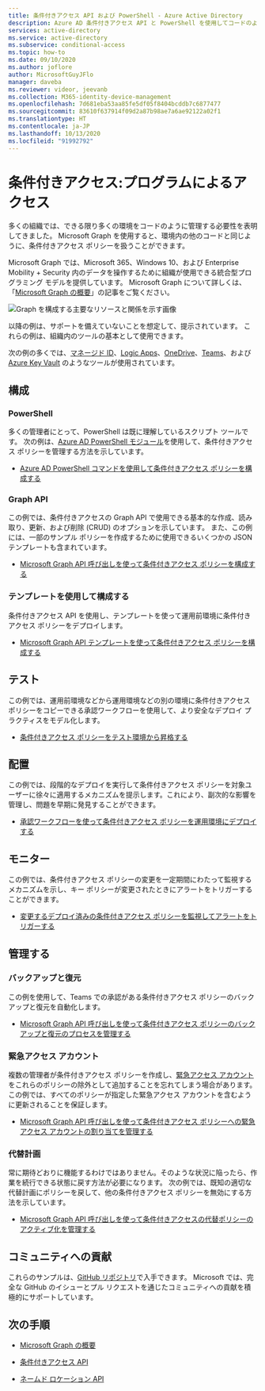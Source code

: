 ```yaml
---
title: 条件付きアクセス API および PowerShell - Azure Active Directory
description: Azure AD 条件付きアクセス API と PowerShell を使用してコードのようにポリシーを管理する
services: active-directory
ms.service: active-directory
ms.subservice: conditional-access
ms.topic: how-to
ms.date: 09/10/2020
ms.author: joflore
author: MicrosoftGuyJFlo
manager: daveba
ms.reviewer: videor, jeevanb
ms.collection: M365-identity-device-management
ms.openlocfilehash: 7d681eba53aa85fe5df05f8404bcddb7c6877477
ms.sourcegitcommit: 83610f637914f09d2a87b98ae7a6ae92122a02f1
ms.translationtype: HT
ms.contentlocale: ja-JP
ms.lasthandoff: 10/13/2020
ms.locfileid: "91992792"
---
```

# <a name="conditional-access-programmatic-access"></a>条件付きアクセス:プログラムによるアクセス

多くの組織では、できる限り多くの環境をコードのように管理する必要性を表明してきました。 Microsoft Graph を使用すると、環境内の他のコードと同じように、条件付きアクセス ポリシーを扱うことができます。

Microsoft Graph では、Microsoft 365、Windows 10、および Enterprise Mobility + Security 内のデータを操作するために組織が使用できる統合型プログラミング モデルを提供しています。 Microsoft Graph について詳しくは、「[Microsoft Graph の概要](/graph/overview)」の記事をご覧ください。

![Graph を構成する主要なリソースと関係を示す画像](./media/howto-conditional-access-apis/microsoft-graph.png)

以降の例は、サポートを備えていないことを想定して、提示されています。 これらの例は、組織内のツールの基本として使用できます。 

次の例の多くでは、[マネージド ID](../managed-identities-azure-resources/overview.md)、[Logic Apps](../../logic-apps/logic-apps-overview.md)、[OneDrive](https://www.microsoft.com/microsoft-365/onedrive/online-cloud-storage)、[Teams](https://www.microsoft.com/microsoft-365/microsoft-teams/group-chat-software/)、および [Azure Key Vault](../../key-vault/general/overview.md) のようなツールが使用されています。

## <a name="configure"></a>構成

### <a name="powershell"></a>PowerShell

多くの管理者にとって、PowerShell は既に理解しているスクリプト ツールです。 次の例は、[Azure AD PowerShell モジュール](https://www.powershellgallery.com/packages/AzureAD)を使用して、条件付きアクセス ポリシーを管理する方法を示しています。

- [Azure AD PowerShell コマンドを使用して条件付きアクセス ポリシーを構成する](https://github.com/Azure-Samples/azure-ad-conditional-access-apis/tree/main/01-configure/powershell)

### <a name="graph-api"></a>Graph API

この例では、条件付きアクセスの Graph API で使用できる基本的な作成、読み取り、更新、および削除 (CRUD) のオプションを示しています。 また、この例には、一部のサンプル ポリシーを作成するために使用できるいくつかの JSON テンプレートも含まれています。

- [Microsoft Graph API 呼び出しを使って条件付きアクセス ポリシーを構成する](https://github.com/Azure-Samples/azure-ad-conditional-access-apis/tree/main/01-configure/graphapi)

### <a name="configure-using-templates"></a>テンプレートを使用して構成する

条件付きアクセス API を使用し、テンプレートを使って運用前環境に条件付きアクセス ポリシーをデプロイします。

- [Microsoft Graph API テンプレートを使って条件付きアクセス ポリシーを構成する](https://github.com/Azure-Samples/azure-ad-conditional-access-apis/tree/main/01-configure/templates)

## <a name="test"></a>テスト

この例では、運用前環境などから運用環境などの別の環境に条件付きアクセス ポリシーをコピーできる承認ワークフローを使用して、より安全なデプロイ プラクティスをモデル化します。

- [条件付きアクセス ポリシーをテスト環境から昇格する](https://github.com/Azure-Samples/azure-ad-conditional-access-apis/tree/main/02-test)

## <a name="deploy"></a>配置

この例では、段階的なデプロイを実行して条件付きアクセス ポリシーを対象ユーザーに徐々に適用するメカニズムを提示します。これにより、副次的な影響を管理し、問題を早期に発見することができます。

- [承認ワークフローを使って条件付きアクセス ポリシーを運用環境にデプロイする](https://github.com/Azure-Samples/azure-ad-conditional-access-apis/tree/main/03-deploy)

## <a name="monitor"></a>モニター

この例では、条件付きアクセス ポリシーの変更を一定期間にわたって監視するメカニズムを示し、キー ポリシーが変更されたときにアラートをトリガーすることができます。

- [変更するデプロイ済みの条件付きアクセス ポリシーを監視してアラートをトリガーする](https://github.com/Azure-Samples/azure-ad-conditional-access-apis/tree/main/04-monitor)

## <a name="manage"></a>管理する

### <a name="backup-and-restore"></a>バックアップと復元

この例を使用して、Teams での承認がある条件付きアクセス ポリシーのバックアップと復元を自動化します。

- [Microsoft Graph API 呼び出しを使って条件付きアクセス ポリシーのバックアップと復元のプロセスを管理する](https://github.com/Azure-Samples/azure-ad-conditional-access-apis/tree/main/05-manage/01-backup-restore)

### <a name="emergency-access-accounts"></a>緊急アクセス アカウント

複数の管理者が条件付きアクセス ポリシーを作成し、[緊急アクセス アカウント](../users-groups-roles/directory-emergency-access.md)をこれらのポリシーの除外として追加することを忘れてしまう場合があります。 この例では、すべてのポリシーが指定した緊急アクセス アカウントを含むように更新されることを保証します。

- [Microsoft Graph API 呼び出しを使って条件付きアクセス ポリシーへの緊急アクセス アカウントの割り当てを管理する](https://github.com/Azure-Samples/azure-ad-conditional-access-apis/tree/main/05-manage/02-emergency-access)

### <a name="contingency-planning"></a>代替計画

常に期待どおりに機能するわけではありません。そのような状況に陥ったら、作業を続行できる状態に戻す方法が必要になります。 次の例では、既知の適切な代替計画にポリシーを戻して、他の条件付きアクセス ポリシーを無効にする方法を示しています。

- [Microsoft Graph API 呼び出しを使って条件付きアクセスの代替ポリシーのアクティブ化を管理する](https://github.com/Azure-Samples/azure-ad-conditional-access-apis/tree/main/05-manage/03-contingency)

## <a name="community-contribution"></a>コミュニティへの貢献

これらのサンプルは、[GitHub リポジトリ](https://github.com/Azure-Samples/azure-ad-conditional-access-apis)で入手できます。 Microsoft では、完全な GitHub のイシューとプル リクエストを通じたコミュニティへの貢献を積極的にサポートしています。

## <a name="next-steps"></a>次の手順

- [Microsoft Graph の概要](/graph/overview)

- [条件付きアクセス API](/graph/api/resources/conditionalaccesspolicy?view=graph-rest-1.0)

- [ネームド ロケーション API](/graph/api/resources/namedlocation?view=graph-rest-1.0)